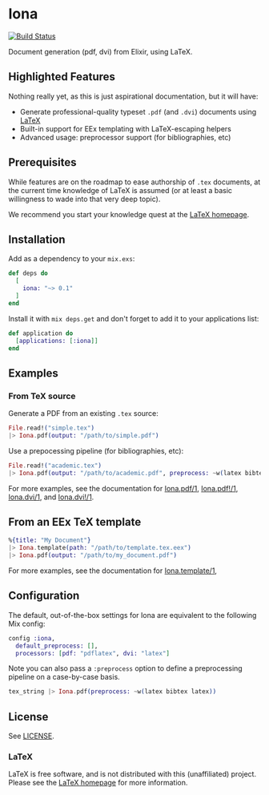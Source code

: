 Iona
====
[![Build Status](https://travis-ci.org/CargoSense/iona.svg?branch=master)](https://travis-ci.org/CargoSense/iona)

Document generation (pdf, dvi) from Elixir, using LaTeX.

## Highlighted Features

Nothing really yet, as this is just aspirational documentation, but it
will have:

* Generate professional-quality typeset `.pdf` (and `.dvi`) documents using
  [LaTeX](http://www.latex-project.org/)
* Built-in support for EEx templating with LaTeX-escaping helpers
* Advanced usage: preprocessor support (for bibliographies, etc)

## Prerequisites

While features are on the roadmap to ease authorship of `.tex` documents,
at the current time knowledge of LaTeX is assumed (or at least a basic
willingness to wade into that very deep topic).

We recommend you start your knowledge quest at the
[LaTeX homepage](http://www.latex-project.org/).

## Installation

Add as a dependency to your `mix.exs`:

```elixir
def deps do
  [
    iona: "~> 0.1"
  ]
end
```

Install it with `mix deps.get` and don't forget to add it to your applications list:

```elixir
def application do
  [applications: [:iona]]
end
```

## Examples

### From TeX source

Generate a PDF from an existing `.tex` source:

```elixir
File.read!("simple.tex")
|> Iona.pdf(output: "/path/to/simple.pdf")
```

Use a prepocessing pipeline (for bibliographies, etc):

```elixir
File.read!("academic.tex")
|> Iona.pdf(output: "/path/to/academic.pdf", preprocess: ~w(latex bibtex latex))
```

For more examples, see the documentation for
[Iona.pdf/1](http://hexdocs.pm/iona/Iona.html#pdf/1),
[Iona.pdf!/1](http://hexdocs.pm/iona/Iona.html#pdf!/1),
[Iona.dvi/1](http://hexdocs.pm/iona/Iona.html#dvi/1), and
[Iona.dvi!/1](http://hexdocs.pm/iona/Iona.html#dvi!/1).

## From an EEx TeX template

```elixir
%{title: "My Document"}
|> Iona.template(path: "/path/to/template.tex.eex")
|> Iona.pdf(output: "/path/to/my_document.pdf")
```

For more examples, see the documentation for
[Iona.template/1](http://hexdocs.pm/iona/Iona.html#template/1),

## Configuration

The default, out-of-the-box settings for Iona are equivalent to the
following Mix config:

```elixir
config :iona,
  default_preprocess: [],
  processors: [pdf: "pdflatex", dvi: "latex"]
  ```

Note you can also pass a `:preprocess` option to define a preprocessing pipeline
on a case-by-case basis.

```elixir
tex_string |> Iona.pdf(preprocess: ~w(latex bibtex latex))
```

## License

See [LICENSE](./LICENSE).

### LaTeX

LaTeX is free software, and is not distributed with this (unaffiliated) project.
Please see the [LaTeX homepage](https://latex-project.org) for more information.
